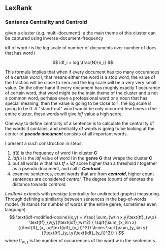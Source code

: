 ## LexRank
### Sentence Centrality and Centroid
given a cluster (e.g. multi-document), a the main theme of this cluster can be
captured using inverse-document-frequency

idf of word $i$ is the log scale of 
number of documents over number of docs that has word $i$

$$ idf_i = log \frac{N}{n_i} $$

This formula implies that when if every document has too many occurances of a
certain word $i$, that means either the word is a stop word, the value of the 
fraction will be close to zero and the log scale will be a very very small 
value. On the other hand if every document has roughly exactly 1 occurance of 
certain word, that word might be the main theme of the cluster and a not a 
common word, perhaps even a professional word or a noun that has special 
meaning, then the value is going to be close to 1, the log scale is going to be
0. A "stand-out" word would be only occurred few times in the entire cluster, 
these words will give $idf$ value a high score.

One way to define centrality of a sentence is to calculate the centrality of 
the words it contains, and centrality of words is going to be looking at the 
center of _**pseudo document**_ consists of all important words.

I present a such construction in steps:

1. $tf(i)$ is the frequency of word $i$ in cluster $\mathbf{C}$
2. $idf(i)$ is the $idf$ value of word $i$ in the **genre** $\mathbf{G}$ that
 wraps the cluster $\mathbf{C}$
3. put all words $w$ that has $tf\times idf$ score higher than a threshold $t$
together as a pseudo document, and call it _**Centroid**_
4. examine sentences, count words that are from _**centroid**_, higher count 
sentences are considered _central_. The degree (count) of denotes the distance
towards _centroid_.

_LexRank_ extends with _prestige_ (centrality for undirected graphs) measuring.
Through defining a similarity between sentences in the bag-of-words model. 
($N$ stands for number of words in the entire genre, sometimes even language).
$$ \text{idf-modified-cosine}(x,y) = \frac{
	\sum_{w\in x,y}\text{tf}_{w,x}
	\text{tf}_{w,y}(\text{idf}_w)^2}
	{
		\sqrt{\sum_{x_i\in x}{(\text{tf}_{x_i,x}\text{idf}_{x_i})^2}}
	\times
		\sqrt{\sum_{y_i\in y}{(\text{tf}_{y_i,y}\text{idf}_{y_i})^2}}
	}
$$
where $\text{tf}_{w,s}$ is the number of occurrences of the word $w$ in the 
sentence $s$.